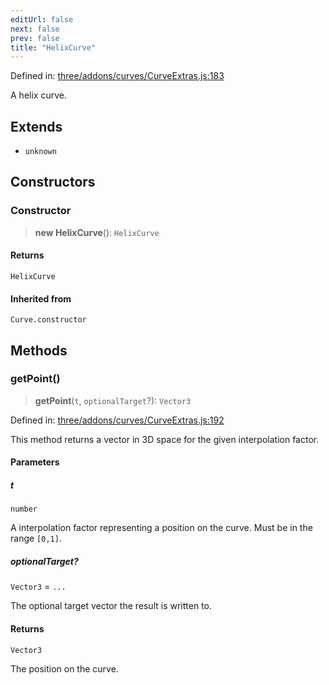 ```yaml
---
editUrl: false
next: false
prev: false
title: "HelixCurve"
---
```


Defined in: [three/addons/curves/CurveExtras.js:183](https://github.com/DefinitelyMaybe/three-i18n/blob/fa57b79433d1c349ffb23a78727299c8d4190136/three/addons/curves/CurveExtras.js#L183)

A helix curve.

## Extends

- `unknown`

## Constructors

### Constructor

> **new HelixCurve**(): `HelixCurve`

#### Returns

`HelixCurve`

#### Inherited from

`Curve.constructor`

## Methods

### getPoint()

> **getPoint**(`t`, `optionalTarget`?): `Vector3`

Defined in: [three/addons/curves/CurveExtras.js:192](https://github.com/DefinitelyMaybe/three-i18n/blob/fa57b79433d1c349ffb23a78727299c8d4190136/three/addons/curves/CurveExtras.js#L192)

This method returns a vector in 3D space for the given interpolation factor.

#### Parameters

##### t

`number`

A interpolation factor representing a position on the curve. Must be in the range `[0,1]`.

##### optionalTarget?

`Vector3` = `...`

The optional target vector the result is written to.

#### Returns

`Vector3`

The position on the curve.

